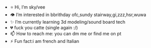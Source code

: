 
- ⭐ Hi, I’m sky/vee
- 👁 I’m interested in bbrithday ofc,sundy stairway,gi,zzz,hsr,wuwa
- ✨ I’m currently learning 3d modeling/sound board tech
- 💔 fuck you catte (single again :/)
- 📫 How to reach me: you can dm me or find me on pt
- ⚡ Fun fact:i am french and Italian
